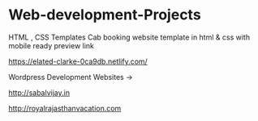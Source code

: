 # Web-development-Projects
HTML , CSS Templates 
Cab booking website template in html & css with mobile ready preview link 

https://elated-clarke-0ca9db.netlify.com/

Wordpress Development Websites -> 

http://sabalvijay.in

http://royalrajasthanvacation.com
